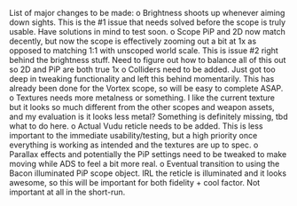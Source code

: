 List of major changes to be made:
o	Brightness shoots up whenever aiming down sights. This is the #1 issue that needs solved before the scope is truly usable. Have solutions in mind to test soon.
o	Scope PiP and 2D now match decently, but now the scope is effectively zooming out a bit at 1x as opposed to matching 1:1 with unscoped world scale. This is issue #2 right behind the brightness stuff. Need to figure out how to balance all of this out so 2D and PiP are both true 1x
o	Colliders need to be added. Just got too deep in tweaking functionality and left this behind momentarily. This has already been done for the Vortex scope, so will be easy to complete ASAP.
o	Textures needs more metalness or something. I like the current texture but it looks so much different from the other scopes and weapon assets, and my evaluation is it looks less metal? Something is definitely missing, tbd what to do here.
o	Actual Vudu reticle needs to be added. This is less important to the immediate usability/testing, but a high priority once everything is working as intended and the textures are up to spec.
o	Parallax effects and potentially the PiP settings need to be tweaked to make moving while ADS to feel a bit more real.
o	Eventual transition to using the Bacon illuminated PiP scope object. IRL the reticle is illuminated and it looks awesome, so this will be important for both fidelity + cool factor. Not important at all in the short-run.
